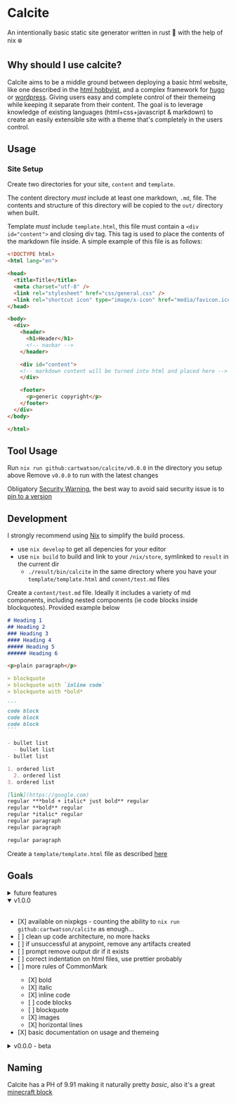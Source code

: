 # Calcite

An intentionally basic static site generator written in rust 🦀 with the help of nix ❄️

## Why should I use calcite?

Calcite aims to be a middle ground between deploying a basic html website, like one described in the [html hobbyist](https://www.htmlhobbyist.com/), and a complex framework for [hugo](https://gohugo.io/) or [wordpress](https://wordpress.com/). Giving users easy and complete control of their themeing while keeping it separate from their content.  The goal is to leverage knowledge of existing languages (html+css+javascript & markdown) to create an easily extensible site with a theme that's completely in the users control.

## Usage

### Site Setup

Create two directories for your site, `content` and `template`.

The content directory _must_ include at least one markdown, `.md`, file. The contents and structure of this directory will be copied to the `out/` directory when built.

Template _must_ include `template.html`, this file must contain a `<div id="content">` and closing div tag. This tag is used to place the contents of the markdown file inside. A simple example of this file is as follows:

```html
<!DOCTYPE html>
<html lang="en">

<head>
  <title>Title</title>
  <meta charset="utf-8" />
  <link rel="stylesheet" href="css/general.css" />
  <link rel="shortcut icon" type="image/x-icon" href="media/favicon.ico">
</head>

<body>
  <div>
    <header>
      <h1>Header</h1>
      <!-- navbar -->
    </header>

    <div id="content">
    <!-- markdown content will be turned into html and placed here -->
    </div>

    <footer>
      <p>generic copyright</p>
    </footer>
  </div>
</body>

</html>
```

## Tool Usage

<!-- TODO: put version number at end of command when available, ie `nix run github:cartwatson/calcite/v1.0.0` -->
Run `nix run github:cartwatson/calcite/v0.0.0` in the directory you setup above
Remove `v0.0.0` to run with the latest changes

Obligatory [Security Warning](https://determinate.systems/posts/nix-run/#security-warning), the best way to avoid said security issue is to [pin to a version](https://determinate.systems/posts/nix-run/#using-git-revisions-as-a-versioning-mechanism)

## Development

I strongly recommend using [Nix](https://nixos.org/download/) to simplify the build process.

- use `nix develop` to get all depencies for your editor
- use `nix build` to build and link to your `/nix/store`, symlinked to `result` in the current dir
  - `./result/bin/calcite` in the same directory where you have your `template/template.html` and `conent/test.md` files

Create a `content/test.md` file. Ideally it includes a variety of md components, including nested components (ie code blocks inside blockquotes). Provided example below

````markdown
# Heading 1
## Heading 2
### Heading 3
#### Heading 4
##### Heading 5
###### Heading 6

<p>plain paragraph</p>

> blockquote
> blockquote with `inline code`
> blockquote with *bold*

```
code block
code block
code block
```

- bullet list
  - bullet list
- bullet list

1. ordered list
  2. ordered list
3. ordered list

[link](https://google.com)
regular ***bold + italic* just bold** regular
regular **bold** regular
regular *italic* regular
regular paragraph
regular paragraph

regular paragraph

````

Create a `template/template.html` file as described [here](#site-setup)

## Goals

<details>
<summary>future features</summary>
<br>
<ul>
  <li>[ ] way to pull a theme from github, ie <code>nix run --theme=github:cartwatson/calcite-theme-gruvbox/v1.0.0</code>; aim is to make deployment even more simple</li>
  <li>[ ] annotation citations</li>
  <li>[ ] syntax highlighting in codeblocks</li>
  <li>[ ] allow template files in sub directories; eg <code>blog/template.html</code></li>
  <li>[ ] easy copy from codeblocks</li>
  <li>[ ] debug mode/better logging</li>
  <li>[ ] add ability to link to headings, needs design work for how to copy links</li>
  <li>[ ] more markdown</li>
  <ul>
    <li>[ ] unordered lists</li>
    <li>[ ] ordered lists</li>
  </ul>
</ul>
</details>

<details open>
<summary>v1.0.0</summary>
<br>
<ul>
  <li>[X] available on nixpkgs - counting the ability to <code>nix run github:cartwatson/calcite</code> as enough...</li>
  <li>[ ] clean up code architecture, no more hacks</li>
  <li>[ ] if unsuccessful at anypoint, remove any artifacts created</li>
  <li>[ ] prompt remove output dir if it exists</li>
  <li>[ ] correct indentation on html files, use prettier probably</li>
  <li>[ ] more rules of CommonMark</li>
    <ul>
      <li>[X] bold</li>
      <li>[X] italic</li>
      <li>[X] inline code</li>
      <li>[ ] code blocks</li>
      <li>[ ] blockquote</li>
      <li>[X] images</li>
      <li>[X] horizontal lines</li>
    </ul>
  <li>[X] basic documentation on usage and themeing</li>
</ul>
</details>

<details>
  <summary>v0.0.0 - beta</summary>
  <br>
  <ul>
    <li>[X] basic static site generator, can generate a directory that can be hosted as a site</li>
    <li>[X] adheres to enough rules of CommonMark</li>
    <ul>
      <li>[X] headings</li>
      <li>[X] paragraphs</li>
      <li>[X] links</li>
    </ul>
    <li>[X] get a good name for the project</li>
    <li>scope creep</li>
    <ul>
      <li>[X] inline html pass through</li>
      <li>[X] standalone html pass through</li>
      <li>[X] github action template for easy pages deployment; see <a href="https://github.com/cartwatson/cartwatson.github.io/blob/72adc55acf01db57022b42e61ad8e729f7cf63c3/.github/workflows/deploy.yml">here</a></li>
    </ul>
  </ul>
</details>

## Naming

Calcite has a PH of 9.91 making it naturally pretty _basic_, also it's a great [minecraft block](https://minecraft.wiki/w/Calcite)
